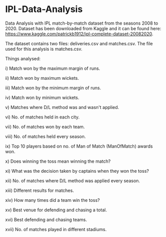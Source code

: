 # IPL-Data-Analysis
Data Analysis with IPL match-by-match dataset from the seasons 2008 to 2020.
Dataset has been downloaded from Kaggle and it can be found here: https://www.kaggle.com/patrickb1912/ipl-complete-dataset-20082020.

The dataset contains two files: deliveries.csv and matches.csv. The file used for this analysis is matches.csv.

Things analysed:

i) Match won by the maximum margin of runs.

ii) Match won by maximum wickets.

iii) Match won by the minimum margin of runs.

iv) Match won by minimum wickets.

v) Matches where D/L method was and wasn't applied.

vi) No. of matches held in each city.

vii) No. of matches won by each team.

viii) No. of matches held every season.

ix) Top 10 players based on no. of Man of Match (ManOfMatch) awards won.

x) Does winning the toss mean winning the match?

xi) What was the decision taken by captains when they won the toss?

xii) No. of matches where D/L method was applied every season.

xiii) Different results for matches.

xiv) How many times did a team win the toss?

xv) Best venue for defending and chasing a total.

xvi) Best defending and chasing teams.

xvii) No. of matches played in different stadiums.
